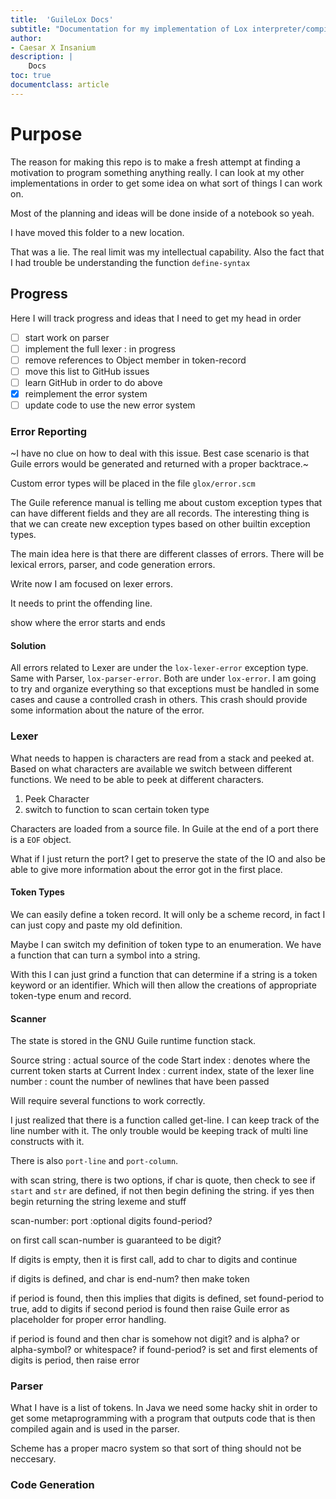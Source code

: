```yaml
---
title:  'GuileLox Docs'
subtitle: "Documentation for my implementation of Lox interpreter/compiler"
author:
- Caesar X Insanium
description: |
    Docs
toc: true
documentclass: article
---
```

# Purpose

The reason for making this repo is to make a fresh attempt at finding a
motivation to program something anything really. I can look at my other implementations
in order to get some idea on what sort of things I can work on.

Most of the planning and ideas will be done inside of a notebook so
yeah.

I have moved this folder to a new location.

That was a lie. The real limit was my intellectual capability. Also the fact that
I had trouble be understanding the function `define-syntax`

## Progress

Here I will track progress and ideas that I need to get my head in order

- [ ] start work on parser
- [ ] implement the full lexer : in progress
- [ ] remove references to Object member in token-record
- [ ] move this list to GitHub issues
- [ ] learn GitHub in order to do above
- [X] reimplement the error system
- [ ] update code to use the new error system

### Error Reporting

~I have no clue on how to deal with this issue. Best case scenario is that Guile
errors would be generated and returned with a proper backtrace.~

Custom error types will be placed in the file `glox/error.scm`

The Guile reference manual is telling me about custom exception types that can
have different fields and they are all records. The interesting thing is that
we can create new exception types based on other builtin exception types.

The main idea here is that there are different classes of errors. There will be 
lexical errors, parser, and code generation errors.

Write now I am focused on lexer errors.

It needs to print the offending line.

show where the error starts and ends

#### Solution

All errors related to Lexer are under the `lox-lexer-error` exception type.
Same with Parser, `lox-parser-error`. Both are under `lox-error`. I am going to
try and organize everything so that exceptions must be handled in some cases and
cause a controlled crash in others. This crash should provide some information
about the nature of the error.

### Lexer


What needs to happen is characters are read from a stack and peeked at. Based on
what characters are available we switch between different functions. We need to be
able to peek at different characters.

1. Peek Character
2. switch to function to scan certain token type

Characters are loaded from a source file. In Guile at the
end of a port there is a `EOF` object.

What if I just return the port? I get to preserve the state of the IO and also
be able to give more information about the error got in the first place.

#### Token Types

We can easily define a token record. It will only be a scheme record, in fact
I can just copy and paste my old definition.

Maybe I can switch my definition of token type to an enumeration. We have a function
that can turn a symbol into a string.

With this I can just grind a function that can determine if a string is a token
keyword or an identifier. Which will then allow the creations of appropriate
token-type enum and record.

#### Scanner

The state is stored in the GNU Guile runtime function stack.

Source string
: actual source of the code
Start index 
: denotes where the current token starts at
Current Index
: current index, state of the lexer
line number
: count the number of newlines that have been passed

Will require several functions to work correctly.

I just realized that there is a function called get-line. I can keep track of the
line number with it. The only trouble would be keeping track of multi line constructs
with it.

There is also `port-line` and `port-column`.

with scan string, there is two options,
if char is quote, then check to see if `start` and `str` are defined, if not then
begin defining the string. if yes then begin returning the string lexeme and stuff

scan-number: port :optional digits found-period?

on first call scan-number is guaranteed to be digit?

If digits is empty, then it is first call, add to char to digits and continue

if digits is defined, and char is end-num? then make token

if period is found, then this implies that digits is defined, set found-period to true, add to digits
if second period is found then raise Guile error as placeholder for proper error handling.

if period is found and then char is somehow not digit? and is alpha? or alpha-symbol? or whitespace?
if found-period? is set and first elements of digits is period, then raise error

### Parser

What I have is a list of tokens. In Java we need some hacky shit in order to get
some metaprogramming with a program that outputs code that is then compiled again
and is used in the parser.

Scheme has a proper macro system so that sort of thing should not be neccesary.

### Code Generation
